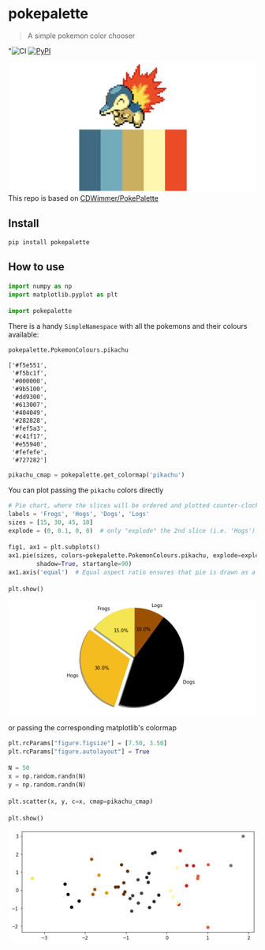 # pokepalette
> A simple pokemon color chooser


"![CI](https://github.com/tcapelle/pokepalette/workflows/CI/badge.svg) [![PyPI](https://img.shields.io/pypi/v/pokepalette?color=blue&label=pypi%20version)](https://pypi.org/project/pokepalette/#description) 

![image.png](nbs/images/pokepalette.jpeg)
This repo is based on [CDWimmer/PokePalette](https://github.com/CDWimmer/PokePalette) 

## Install

```bash
pip install pokepalette
```

## How to use

```python
import numpy as np
import matplotlib.pyplot as plt

import pokepalette
```

There is a handy `SimpleNamespace` with all the pokemons and their colours available:

```python
pokepalette.PokemonColours.pikachu
```




    ['#f5e551',
     '#f5bc1f',
     '#000000',
     '#9b5100',
     '#dd9300',
     '#613007',
     '#404049',
     '#282828',
     '#fef5a3',
     '#c41f17',
     '#e55940',
     '#fefefe',
     '#727282']



```python
pikachu_cmap = pokepalette.get_colormap('pikachu')
```

You can plot passing the `pikachu` colors directly

```python
# Pie chart, where the slices will be ordered and plotted counter-clockwise:
labels = 'Frogs', 'Hogs', 'Dogs', 'Logs'
sizes = [15, 30, 45, 10]
explode = (0, 0.1, 0, 0)  # only "explode" the 2nd slice (i.e. 'Hogs')

fig1, ax1 = plt.subplots()
ax1.pie(sizes, colors=pokepalette.PokemonColours.pikachu, explode=explode, labels=labels, autopct='%1.1f%%',
        shadow=True, startangle=90)
ax1.axis('equal')  # Equal aspect ratio ensures that pie is drawn as a circle.

plt.show()
```


![png](docs/images/output_10_0.png)


or passing the corresponding matplotlib's colormap

```python
plt.rcParams["figure.figsize"] = [7.50, 3.50]
plt.rcParams["figure.autolayout"] = True

N = 50
x = np.random.randn(N)
y = np.random.randn(N)

plt.scatter(x, y, c=x, cmap=pikachu_cmap)

plt.show()
```


![png](docs/images/output_12_0.png)

